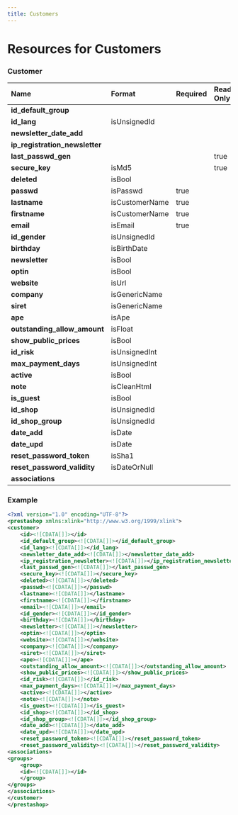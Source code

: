 ```yaml
---
title: Customers
---
```


# Resources for Customers

### Customer

|              Name              |     Format     | Required | Read Only | Max size | Not filterable | Description |
| :----------------------------- | :------------- | :------- | :-------- | :------- | :------------- | :---------- |
| **id_default_group**           |                |          |           |          |                |             |
| **id_lang**                    | isUnsignedId   |          |           |          |                |             |
| **newsletter_date_add**        |                |          |           |          |                |             |
| **ip_registration_newsletter** |                |          |           |          |                |             |
| **last_passwd_gen**            |                |          | true      |          |                |             |
| **secure_key**                 | isMd5          |          | true      |          |                |             |
| **deleted**                    | isBool         |          |           |          |                |             |
| **passwd**                     | isPasswd       | true     |           | 255      |                |             |
| **lastname**                   | isCustomerName | true     |           | 255      |                |             |
| **firstname**                  | isCustomerName | true     |           | 255      |                |             |
| **email**                      | isEmail        | true     |           | 255      |                |             |
| **id_gender**                  | isUnsignedId   |          |           |          |                |             |
| **birthday**                   | isBirthDate    |          |           |          |                |             |
| **newsletter**                 | isBool         |          |           |          |                |             |
| **optin**                      | isBool         |          |           |          |                |             |
| **website**                    | isUrl          |          |           |          |                |             |
| **company**                    | isGenericName  |          |           |          |                |             |
| **siret**                      | isGenericName  |          |           |          |                |             |
| **ape**                        | isApe          |          |           |          |                |             |
| **outstanding_allow_amount**   | isFloat        |          |           |          |                |             |
| **show_public_prices**         | isBool         |          |           |          |                |             |
| **id_risk**                    | isUnsignedInt  |          |           |          |                |             |
| **max_payment_days**           | isUnsignedInt  |          |           |          |                |             |
| **active**                     | isBool         |          |           |          |                |             |
| **note**                       | isCleanHtml    |          |           | 65000    |                |             |
| **is_guest**                   | isBool         |          |           |          |                |             |
| **id_shop**                    | isUnsignedId   |          |           |          |                |             |
| **id_shop_group**              | isUnsignedId   |          |           |          |                |             |
| **date_add**                   | isDate         |          |           |          |                |             |
| **date_upd**                   | isDate         |          |           |          |                |             |
| **reset_password_token**       | isSha1         |          |           | 40       |                |             |
| **reset_password_validity**    | isDateOrNull   |          |           |          |                |             |
| **associations**               |                |          |           |          |                |             |


### Example

```xml
<?xml version="1.0" encoding="UTF-8"?>
<prestashop xmlns:xlink="http://www.w3.org/1999/xlink">
<customer>
	<id><![CDATA[]]></id>
	<id_default_group><![CDATA[]]></id_default_group>
	<id_lang><![CDATA[]]></id_lang>
	<newsletter_date_add><![CDATA[]]></newsletter_date_add>
	<ip_registration_newsletter><![CDATA[]]></ip_registration_newsletter>
	<last_passwd_gen><![CDATA[]]></last_passwd_gen>
	<secure_key><![CDATA[]]></secure_key>
	<deleted><![CDATA[]]></deleted>
	<passwd><![CDATA[]]></passwd>
	<lastname><![CDATA[]]></lastname>
	<firstname><![CDATA[]]></firstname>
	<email><![CDATA[]]></email>
	<id_gender><![CDATA[]]></id_gender>
	<birthday><![CDATA[]]></birthday>
	<newsletter><![CDATA[]]></newsletter>
	<optin><![CDATA[]]></optin>
	<website><![CDATA[]]></website>
	<company><![CDATA[]]></company>
	<siret><![CDATA[]]></siret>
	<ape><![CDATA[]]></ape>
	<outstanding_allow_amount><![CDATA[]]></outstanding_allow_amount>
	<show_public_prices><![CDATA[]]></show_public_prices>
	<id_risk><![CDATA[]]></id_risk>
	<max_payment_days><![CDATA[]]></max_payment_days>
	<active><![CDATA[]]></active>
	<note><![CDATA[]]></note>
	<is_guest><![CDATA[]]></is_guest>
	<id_shop><![CDATA[]]></id_shop>
	<id_shop_group><![CDATA[]]></id_shop_group>
	<date_add><![CDATA[]]></date_add>
	<date_upd><![CDATA[]]></date_upd>
	<reset_password_token><![CDATA[]]></reset_password_token>
	<reset_password_validity><![CDATA[]]></reset_password_validity>
<associations>
<groups>
	<group>
	<id><![CDATA[]]></id>
	</group>
</groups>
</associations>
</customer>
</prestashop>

```

